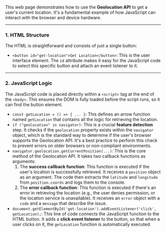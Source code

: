 This web page demonstrates how to use the **Geolocation API** to get a user's current location. It's a fundamental example of how JavaScript can interact with the browser and device hardware.

***

### 1. HTML Structure

The HTML is straightforward and consists of just a single button:
* `<button id="get-location">Get Location</button>`: This is the user interface element. The `id` attribute makes it easy for the JavaScript code to select this specific button and attach an event listener to it.

***

### 2. JavaScript Logic

The JavaScript code is placed directly within a `<script>` tag at the end of the `<body>`. This ensures the DOM is fully loaded before the script runs, so it can find the button element.

* `const getLocation = () => { ... }`: This defines an arrow function named `getLocation` that contains all the logic for retrieving the location.
* `if ("geolocation" in navigator)`: This is a crucial **feature detection** step. It checks if the `geolocation` property exists within the `navigator` object, which is the standard way to determine if the user's browser supports the Geolocation API. It's a best practice to perform this check to prevent errors on older browsers or non-compliant environments.
* `navigator.geolocation.getCurrentPosition(...)`: This is the core method of the Geolocation API. It takes two callback functions as arguments:
    1.  The **success callback function**: This function is executed if the user's location is successfully retrieved. It receives a `position` object as an argument. The code then extracts the `latitude` and `longitude` from `position.coords` and logs them to the console. 
    2.  The **error callback function**: This function is executed if there's an error in retrieving the location (e.g., the user denies permission, or the location service is unavailable). It receives an `error` object with a `code` and a `message` that describe the issue.
* `document.getElementById('get-location').addEventListener('click', getLocation);`: This line of code connects the JavaScript function to the HTML button. It adds a **click event listener** to the button, so that when a user clicks on it, the `getLocation` function is automatically executed.